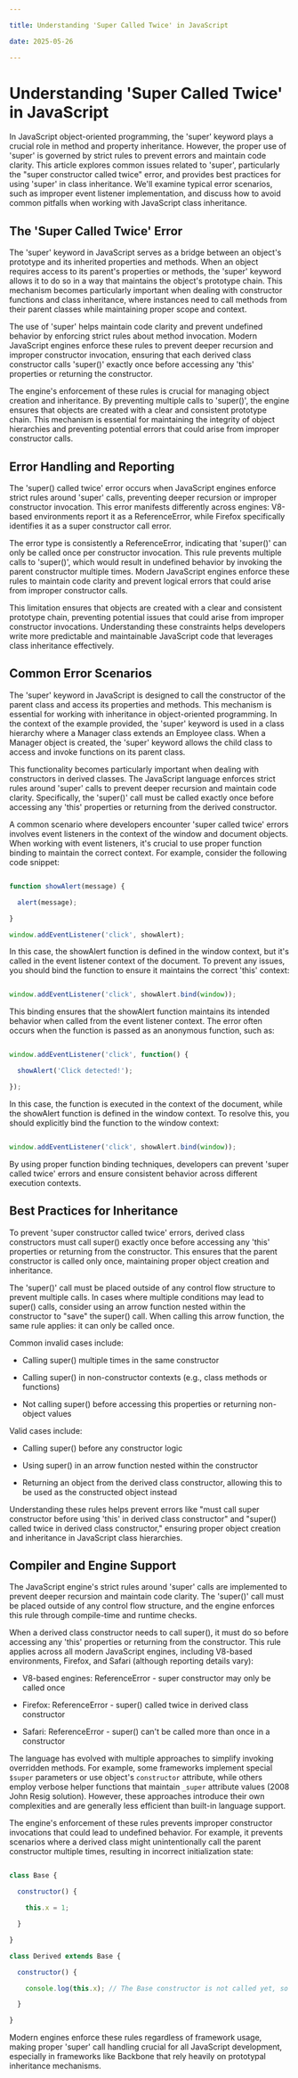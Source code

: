```yaml
---

title: Understanding 'Super Called Twice' in JavaScript

date: 2025-05-26

---
```



# Understanding 'Super Called Twice' in JavaScript

In JavaScript object-oriented programming, the 'super' keyword plays a crucial role in method and property inheritance. However, the proper use of 'super' is governed by strict rules to prevent errors and maintain code clarity. This article explores common issues related to 'super', particularly the "super constructor called twice" error, and provides best practices for using 'super' in class inheritance. We'll examine typical error scenarios, such as improper event listener implementation, and discuss how to avoid common pitfalls when working with JavaScript class inheritance.


## The 'Super Called Twice' Error

The 'super' keyword in JavaScript serves as a bridge between an object's prototype and its inherited properties and methods. When an object requires access to its parent's properties or methods, the 'super' keyword allows it to do so in a way that maintains the object's prototype chain. This mechanism becomes particularly important when dealing with constructor functions and class inheritance, where instances need to call methods from their parent classes while maintaining proper scope and context.

The use of 'super' helps maintain code clarity and prevent undefined behavior by enforcing strict rules about method invocation. Modern JavaScript engines enforce these rules to prevent deeper recursion and improper constructor invocation, ensuring that each derived class constructor calls 'super()' exactly once before accessing any 'this' properties or returning the constructor.

The engine's enforcement of these rules is crucial for managing object creation and inheritance. By preventing multiple calls to 'super()', the engine ensures that objects are created with a clear and consistent prototype chain. This mechanism is essential for maintaining the integrity of object hierarchies and preventing potential errors that could arise from improper constructor calls.


## Error Handling and Reporting

The 'super() called twice' error occurs when JavaScript engines enforce strict rules around 'super' calls, preventing deeper recursion or improper constructor invocation. This error manifests differently across engines: V8-based environments report it as a ReferenceError, while Firefox specifically identifies it as a super constructor call error.

The error type is consistently a ReferenceError, indicating that 'super()' can only be called once per constructor invocation. This rule prevents multiple calls to 'super()', which would result in undefined behavior by invoking the parent constructor multiple times. Modern JavaScript engines enforce these rules to maintain code clarity and prevent logical errors that could arise from improper constructor calls.

This limitation ensures that objects are created with a clear and consistent prototype chain, preventing potential issues that could arise from improper constructor invocations. Understanding these constraints helps developers write more predictable and maintainable JavaScript code that leverages class inheritance effectively.


## Common Error Scenarios

The 'super' keyword in JavaScript is designed to call the constructor of the parent class and access its properties and methods. This mechanism is essential for working with inheritance in object-oriented programming. In the context of the example provided, the 'super' keyword is used in a class hierarchy where a Manager class extends an Employee class. When a Manager object is created, the 'super' keyword allows the child class to access and invoke functions on its parent class.

This functionality becomes particularly important when dealing with constructors in derived classes. The JavaScript language enforces strict rules around 'super' calls to prevent deeper recursion and maintain code clarity. Specifically, the 'super()' call must be called exactly once before accessing any 'this' properties or returning from the derived constructor.

A common scenario where developers encounter 'super called twice' errors involves event listeners in the context of the window and document objects. When working with event listeners, it's crucial to use proper function binding to maintain the correct context. For example, consider the following code snippet:

```javascript

function showAlert(message) {

  alert(message);

}

window.addEventListener('click', showAlert);

```

In this case, the showAlert function is defined in the window context, but it's called in the event listener context of the document. To prevent any issues, you should bind the function to ensure it maintains the correct 'this' context:

```javascript

window.addEventListener('click', showAlert.bind(window));

```

This binding ensures that the showAlert function maintains its intended behavior when called from the event listener context. The error often occurs when the function is passed as an anonymous function, such as:

```javascript

window.addEventListener('click', function() {

  showAlert('Click detected!');

});

```

In this case, the function is executed in the context of the document, while the showAlert function is defined in the window context. To resolve this, you should explicitly bind the function to the window context:

```javascript

window.addEventListener('click', showAlert.bind(window));

```

By using proper function binding techniques, developers can prevent 'super called twice' errors and ensure consistent behavior across different execution contexts.


## Best Practices for Inheritance

To prevent 'super constructor called twice' errors, derived class constructors must call super() exactly once before accessing any 'this' properties or returning from the constructor. This ensures that the parent constructor is called only once, maintaining proper object creation and inheritance.

The 'super()' call must be placed outside of any control flow structure to prevent multiple calls. In cases where multiple conditions may lead to super() calls, consider using an arrow function nested within the constructor to "save" the super() call. When calling this arrow function, the same rule applies: it can only be called once.

Common invalid cases include:

- Calling super() multiple times in the same constructor

- Calling super() in non-constructor contexts (e.g., class methods or functions)

- Not calling super() before accessing this properties or returning non-object values

Valid cases include:

- Calling super() before any constructor logic

- Using super() in an arrow function nested within the constructor

- Returning an object from the derived class constructor, allowing this to be used as the constructed object instead

Understanding these rules helps prevent errors like "must call super constructor before using 'this' in derived class constructor" and "super() called twice in derived class constructor," ensuring proper object creation and inheritance in JavaScript class hierarchies.


## Compiler and Engine Support

The JavaScript engine's strict rules around 'super' calls are implemented to prevent deeper recursion and maintain code clarity. The 'super()' call must be placed outside of any control flow structure, and the engine enforces this rule through compile-time and runtime checks.

When a derived class constructor needs to call super(), it must do so before accessing any 'this' properties or returning from the constructor. This rule applies across all modern JavaScript engines, including V8-based environments, Firefox, and Safari (although reporting details vary):

- V8-based engines: ReferenceError - super constructor may only be called once

- Firefox: ReferenceError - super() called twice in derived class constructor

- Safari: ReferenceError - super() can't be called more than once in a constructor

The language has evolved with multiple approaches to simplify invoking overridden methods. For example, some frameworks implement special `$super` parameters or use object's `constructor` attribute, while others employ verbose helper functions that maintain `_super` attribute values (2008 John Resig solution). However, these approaches introduce their own complexities and are generally less efficient than built-in language support.

The engine's enforcement of these rules prevents improper constructor invocations that could lead to undefined behavior. For example, it prevents scenarios where a derived class might unintentionally call the parent constructor multiple times, resulting in incorrect initialization state:

```javascript

class Base {

  constructor() {

    this.x = 1;

  }

}

class Derived extends Base {

  constructor() {

    console.log(this.x); // The Base constructor is not called yet, so this.x is undefined

  }

}

```

Modern engines enforce these rules regardless of framework usage, making proper 'super' call handling crucial for all JavaScript development, especially in frameworks like Backbone that rely heavily on prototypal inheritance mechanisms.

